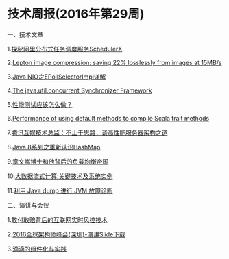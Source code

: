 # 技术周报(2016年第29周)

一、技术文章

1.[探秘阿里分布式任务调度服务SchedulerX](https://yq.aliyun.com/articles/57780?spm=5176.100239.bloglist.29.ThWYBV)

2.[Lepton image compression: saving 22% losslessly from images at 15MB/s](https://blogs.dropbox.com/tech/2016/07/lepton-image-compression-saving-22-losslessly-from-images-at-15mbs/)

3.[Java NIO之EPollSelectorImpl详解](http://hellojava.info/?p=498#rd&sukey=3997c0719f1515204b0e468f3e2dc6beef309c036e88f056c774c6e64652160eea20a721dca3f309ce939c1a6d5b42b6)

4.[The java.util.concurrent Synchronizer Framework](http://gee.cs.oswego.edu/dl/papers/aqs.pdf)

5.[性能测试应该怎么做？](http://coolshell.cn/articles/17381.html)

6.[Performance of using default methods to compile Scala trait methods](http://www.scala-lang.org/blog/2016/07/08/trait-method-performance.html)

7.[腾讯互娱技术总监：不止于思路，谈高性能服务器架构之道](http://dbaplus.cn/news-21-504-1.html)

8.[Java 8系列之重新认识HashMap](http://tech.meituan.com/java-hashmap.html)

9.[章文嵩博士和他背后的负载均衡帝国](http://jm.taobao.org/2016/06/02/zhangwensong-and-load-balance/)

10.[大数据流式计算:关键技术及系统实例](https://github.com/NewGenerationTechnologyGroup/Technology-Sharing/raw/master/file/大数据流式计算-关键技术及系统实例.pdf)

11.[利用 Java dump 进行 JVM 故障诊断](http://www.ibm.com/developerworks/cn/websphere/library/techarticles/0903_suipf_javadump/)

二、演讲与会议

1.[敢付敢赔背后的互联网实时风控技术](http://www.infoq.com/cn/presentations/internet-real-time-wind-control-technology)

2.[2016全球架构师峰会(深圳)-演讲Slide下载](http://sz2016.archsummit.com/schedule)

3.[滴滴的组件化与实践](https://github.com/NewGenerationTechnologyGroup/Technology-Sharing/raw/master/file/滴滴的组件化与实践.pdf)

